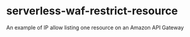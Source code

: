 # serverless-waf-restrict-resource
An example of IP allow listing one resource on an Amazon API Gateway
